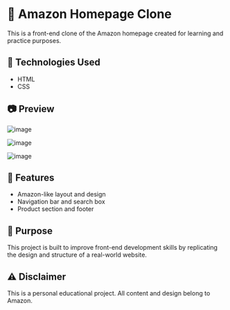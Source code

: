 # 🛒 Amazon Homepage Clone

This is a front-end clone of the Amazon homepage created for learning and practice purposes.

## 🔧 Technologies Used
- HTML
- CSS

## 📷 Preview
![image](https://github.com/user-attachments/assets/9e3291f3-c36b-4b15-a7de-395dd9c9e74c)

![image](https://github.com/user-attachments/assets/ca01080d-704a-4861-a020-396a0ed3f33c)

![image](https://github.com/user-attachments/assets/7055dd88-c6ac-4342-916e-ea5f3409112b)


## 🚀 Features
- Amazon-like layout and design
- Navigation bar and search box
- Product section and footer

## 🎯 Purpose
This project is built to improve front-end development skills by replicating the design and structure of a real-world website.

## ⚠️ Disclaimer
This is a personal educational project. All content and design belong to Amazon.
